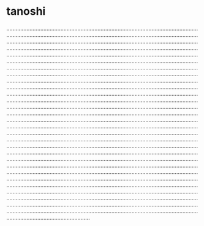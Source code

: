 # tanoshi
..................................................................................................................................................................................................................................................................................................................................................................................................................................................................................................................................................................................................................................................................................................................................................................................................................................................................................................................................................................................................................................................................................................................................................................................................................................................................................................................................................................................................................................................................................................................................................................................................................................................................................................................................................................................................................................................................................................................................................................................................................................................................................................................................................................................................................................................................................................................................................................................................................................................................................................................................................................................................................................................................................................................................................................................................................................................................................................................................................................................................................................................................................................................................................................................................................................................................................................................................................................................................................................................................................................................................................................................................................................................................................................................................................................................................